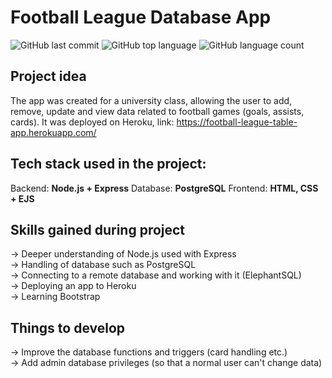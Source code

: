 # Football League Database App
  
![GitHub last commit](https://img.shields.io/github/last-commit/mikolajczykb/Football_Database_App)
![GitHub top language](https://img.shields.io/github/languages/top/mikolajczykb/Football_Database_App)
![GitHub language count](https://img.shields.io/github/languages/count/mikolajczykb/Football_Database_App)
  
  
## Project idea
  
The app was created for a university class, allowing the user to add, remove, update and view data related to football games (goals, assists, cards).
It was deployed on Heroku, link: https://football-league-table-app.herokuapp.com/
  
## Tech stack used in the project:
  
  Backend: **Node.js + Express** 
  Database: **PostgreSQL**
  Frontend: **HTML, CSS + EJS**
  
## Skills gained during project
  
  -> Deeper understanding of Node.js used with Express  
  -> Handling of database such as PostgreSQL  
  -> Connecting to a remote database and working with it (ElephantSQL)  
  -> Deploying an app to Heroku  
  -> Learning Bootstrap  
  
## Things to develop
  
  -> Improve the database functions and triggers (card handling etc.)  
  -> Add admin database privileges (so that a normal user can't change data)  
